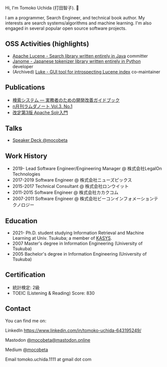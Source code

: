 Hi, I'm Tomoko Uchida (打田智子). 🐾

I am a programmer, Search Engineer, and technical book author. My interests are search systems/algorithms and machine learning. I'm also engaged in several popular open source software projects.

## OSS Activities (highlights)

- [Apache Lucene - Search library written entirely in Java](https://lucene.apache.org/) committer
- [Janome - Japanese tokenizer library written entirely in Python](https://mocobeta.github.io/janome/en/) developer
- (Archived) [Luke - GUI tool for introspecting Lucene index](https://github.com/DmitryKey/luke) co-maintainer

## Publications

- [検索システム ― 実務者のための開発改善ガイドブック](https://www.lambdanote.com/products/ir-system)
- [n月刊ラムダノート Vol.3, No.1](https://www.lambdanote.com/collections/n/products/nmonthly-vol-3-no-1-2021)
- [改定第3版 Apache Solr入門](https://gihyo.jp/book/2017/978-4-7741-8930-7)

## Talks

- [Speaker Deck @mocobeta](https://speakerdeck.com/mocobeta)

## Work History

- 2019-     Lead Software Engineer/Engineering Manager @ 株式会社LegalOn Technologies
- 2017-2019 Software Engineer @ 株式会社ニューズピックス
- 2015-2017 Technical Consultant @ 株式会社ロンウイット
- 2011-2015 Software Engineer @ 株式会社カカクコム
- 2007-2011 Software Engineer @ 株式会社ビーコンインフォメーションテクノロジー

## Education

- 2021- Ph.D. student studying Information Retrieval and Machine Learning at Univ. Tsukuba; a member of [KASYS](https://kasys.slis.tsukuba.ac.jp/en/).
- 2007 Master's degree in Information Engineering (University of Tsukuba)
- 2005 Bachelor's degree in Information Engineering (University of Tsukuba)

## Certification

- 統計検定: 2級
- TOEIC (Listening & Reading) Score: 830

## Contact

You can find me on:

LinkedIn https://www.linkedin.com/in/tomoko-uchida-643195249/

Mastodon [@mocobeta@mastodon.online](https://mastodon.online/@mocobeta)

Medium [@mocobeta](https://medium.com/@mocobeta)

Email tomoko.uchida.1111 at gmail dot com

